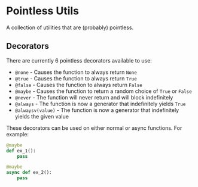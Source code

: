 # Pointless Utils

A collection of utilities that are (probably) pointless.

## Decorators

There are currently 6 pointless decorators available to use:

- `@none` - Causes the function to always return `None`
- `@true` - Causes the function to always return `True`
- `@false` - Causes the function to always return `False`
- `@maybe` - Causes the function to return a random choice of `True` or `False`
- `@never` - The function will never return and will block indefinitely
- `@always` - The function is now a generator that indefinitely yields `True`
- `@alwaysv(value)` - The function is now a generator that indefinitely yields the given value

These decorators can be used on either normal or async functions. For example:

```py
@maybe
def ex_1():
    pass

@maybe
async def ex_2():
    pass
```
